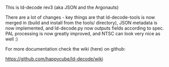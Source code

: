
This is ld-decode rev3 (aka JSON and the Argonauts)

There are a lot of changes - key things are that ld-decode-tools is now merged in (build and install from the tools/ directory), JSON metadata is now implemented, and ld-decode.py now outputs fields according to spec.  PAL processing is now greatly improved, and NTSC can look very nice as well :)

For more documentation check the wiki (here) on github:

https://github.com/happycube/ld-decode/wiki
